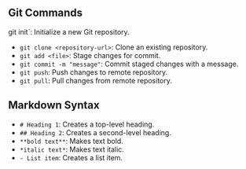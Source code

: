 ## Git Commands

git init`: Initialize a new Git repository.

- `git clone <repository-url>`: Clone an existing repository.
- `git add <file>`: Stage changes for commit.
- `git commit -m "message"`: Commit staged changes with a message.
- `git push`: Push changes to remote repository.
- `git pull`: Pull changes from remote repository.

## Markdown Syntax

- `# Heading 1`: Creates a top-level heading.
- `## Heading 2`: Creates a second-level heading.
- `**bold text**`: Makes text bold.
- `*italic text*`: Makes text italic.
- `- List item`: Creates a list item.
